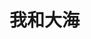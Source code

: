 # 我和大海

<ImgWithTitle :img="{url: 'https://1.z.wiki/images/20211115/4b7a6d9eaf484b0fb8a37f7108a7c503.png', title: '我和大海', desc: '我和大海的合影', bgColor: 'rgb(186 186 186 / 83%)'}" />
<br /> <br />

<ImgWithTitle :img="{url: 'https://1.z.wiki/images/20211115/061ca814483748e69d34db89f2223237.png', title: '我和沙滩', desc: '踩沙滩啊踩沙滩', bgColor: 'rgb(186 186 186 / 83%)'}" />
<br /> <br />


<ImgWithTitle :img="{url: 'https://1.z.wiki/images/20211115/507b01ecf6244ad1900215c53edd8e2e.png', title: '我和沙滩', desc: '踩沙滩啊踩沙滩', bgColor: 'rgb(186 186 186 / 83%)'}" />
<br /> <br />


<ImgWithTitle :img="{url: 'https://1.z.wiki/images/20211115/48d6639c2f184883aeedaff9796b1116.png', title: '我和岩石', desc: '坐在岩石上', bgColor: 'rgb(186 186 186 / 83%)'}" />
<br /> <br />


<ImgWithTitle :img="{url: 'https://1.z.wiki/images/20211115/987167155d294809a7385169d5cd1b9c.png', title: '我和军舰', desc: '坐船去看军舰', bgColor: 'rgb(186 186 186 / 83%)'}" />
<br /> <br />


<ImgWithTitle :img="{url: 'https://1.z.wiki/images/20211115/9ca53ec475dd489c833c85ffd6562436.png', title: '我和战斗机', desc: '在船上看战斗机', bgColor: 'rgb(186 186 186 / 83%)'}" />
<br /> <br />


<ImgWithTitle :img="{url: 'https://1.z.wiki/images/20211115/3fd2b48af19d43a4ad8b140d6f0ad563.png', title: '我和沙滩', desc: '踩沙滩啊踩沙滩', bgColor: 'rgb(186 186 186 / 83%)'}" />
<br /> <br />


<ImgWithTitle :img="{url: 'https://1.z.wiki/images/20211115/37f71893a3ef4393a130391a0e205db2.png', title: '大海它自己', desc: '大海它自己', bgColor: 'rgb(186 186 186 / 83%)'}" />
<br /> <br />


<ImgWithTitle :img="{url: 'https://1.z.wiki/images/20211115/e76bdd73eca14ab284b030185af6770a.png', title: '我和岩石', desc: '坐在岩石上', bgColor: 'rgb(186 186 186 / 83%)'}" />
<br /> <br />


<ImgWithTitle :img="{url: 'https://1.z.wiki/images/20211115/62d77799c21d424b8a95f0b2d1cea100.png', title: '我和沙滩', desc: '踩沙滩啊踩沙滩', bgColor: 'rgb(186 186 186 / 83%)'}" />
<br /> <br />


